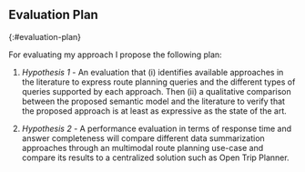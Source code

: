 ## Evaluation Plan
{:#evaluation-plan}

For evaluating my approach I propose the following plan:

1. _Hypothesis 1_ - An evaluation that (i) identifies available approaches in the literature
to express route planning queries and the different types of queries supported by each approach.
Then (ii) a qualitative comparison between the proposed semantic model and the literature
to verify that the proposed approach is at least as expressive as the state of the art.

2. _Hypothesis 2_ - A performance evaluation in terms of response time and answer completeness
will compare different data summarization approaches through an multimodal route planning
use-case and compare its results to a centralized solution such as Open Trip Planner.
